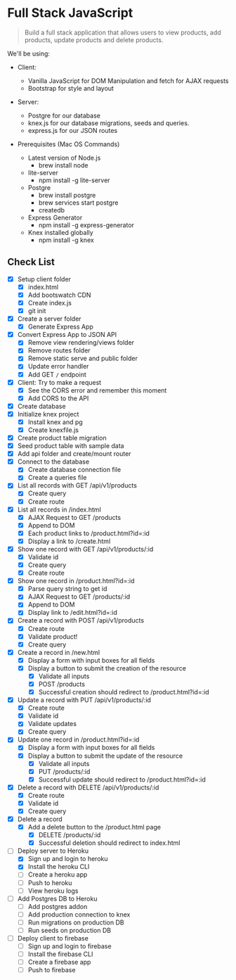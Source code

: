 # Full Stack JavaScript

> Build a full stack application that allows users to view products, add products, update products and delete products.

We'll be using:

- Client:
  - Vanilla JavaScript for DOM Manipulation and fetch for AJAX requests
  - Bootstrap for style and layout
- Server:

  - Postgre for our database
  - knex.js for our database migrations, seeds and queries.
  - express.js for our JSON routes

- Prerequisites (Mac OS Commands)
  - Latest version of Node.js
    - brew install node
  - lite-server
    - npm install -g lite-server
  - Postgre
    - brew install postgre
    - brew services start postgre
    - createdb
  - Express Generator
    - npm install -g express-generator
  - Knex installed globally
    - npm install -g knex

## Check List

- [x] Setup client folder
  - [x] index.html
  - [x] Add bootswatch CDN
  - [x] Create index.js
  - [x] git init
- [x] Create a server folder
  - [x] Generate Express App
- [x] Convert Express App to JSON API
  - [x] Remove view rendering/views folder
  - [x] Remove routes folder
  - [x] Remove static serve and public folder
  - [x] Update error handler
  - [x] Add GET `/` endpoint
- [x] Client: Try to make a request
  - [x] See the CORS error and remember this moment
  - [x] Add CORS to the API
- [x] Create database
- [x] Initialize knex project
  - [x] Install knex and pg
  - [x] Create knexfile.js
- [x] Create product table migration
- [x] Seed product table with sample data
- [x] Add api folder and create/mount router
- [x] Connect to the database
  - [x] Create database connection file
  - [x] Create a queries file
- [x] List all records with GET /api/v1/products
  - [x] Create query
  - [x] Create route
- [x] List all records in /index.html
  - [x] AJAX Request to GET /products
  - [x] Append to DOM
  - [x] Each product links to /product.html?id=:id
  - [x] Display a link to /create.html
- [x] Show one record with GET /api/v1/products/:id
  - [x] Validate id
  - [x] Create query
  - [x] Create route
- [x] Show one record in /product.html?id=:id
  - [x] Parse query string to get id
  - [x] AJAX Request to GET /products/:id
  - [x] Append to DOM
  - [x] Display link to /edit.html?id=:id
- [x] Create a record with POST /api/v1/products
  - [x] Create route
  - [x] Validate product!
  - [x] Create query
- [x] Create a record in /new.html
  - [x] Display a form with input boxes for all fields
  - [x] Display a button to submit the creation of the resource
    - [x] Validate all inputs
    - [x] POST /products
    - [x] Successful creation should redirect to /product.html?id=:id
- [x] Update a record with PUT /api/v1/products/:id
  - [x] Create route
  - [x] Validate id
  - [x] Validate updates
  - [x] Create query
- [x] Update one record in /product.html?id=:id
  - [x] Display a form with input boxes for all fields
  - [x] Display a button to submit the update of the resource
    - [x] Validate all inputs
    - [x] PUT /products/:id
    - [x] Successful update should redirect to /product.html?id=:id
- [x] Delete a record with DELETE /api/v1/products/:id
  - [x] Create route
  - [x] Validate id
  - [x] Create query
- [x] Delete a record
  - [x] Add a delete button to the /product.html page
    - [x] DELETE /products/:id
    - [x] Successful deletion should redirect to index.html
- [ ] Deploy server to Heroku
  - [x] Sign up and login to heroku
  - [x] Install the heroku CLI
  - [ ] Create a heroku app
  - [ ] Push to heroku
  - [ ] View heroku logs
- [ ] Add Postgres DB to Heroku
  - [ ] Add postgres addon
  - [ ] Add production connection to knex
  - [ ] Run migrations on production DB
  - [ ] Run seeds on production DB
- [ ] Deploy client to firebase
  - [ ] Sign up and login to firebase
  - [ ] Install the firebase CLI
  - [ ] Create a firebase app
  - [ ] Push to firebase
